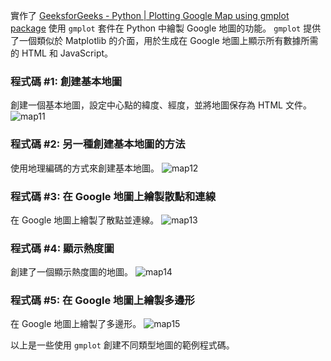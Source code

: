 實作了 [GeeksforGeeks - Python | Plotting Google Map using gmplot package](https://www.geeksforgeeks.org/python-plotting-google-map-using-gmplot-package/)
使用 `gmplot` 套件在 Python 中繪製 Google 地圖的功能。
`gmplot` 提供了一個類似於 Matplotlib 的介面，用於生成在 Google 地圖上顯示所有數據所需的 HTML 和 JavaScript。

### 程式碼 #1: 創建基本地圖
創建一個基本地圖，設定中心點的緯度、經度，並將地圖保存為 HTML 文件。
![map11](https://github.com/RainBowT0506/GeeksforGeeks-GoogleMap/assets/109667537/9779999c-9f16-466a-85ef-9b6bbb1d32bf)

### 程式碼 #2: 另一種創建基本地圖的方法
使用地理編碼的方式來創建基本地圖。
![map12](https://github.com/RainBowT0506/GeeksforGeeks-GoogleMap/assets/109667537/5a06428a-2835-4c85-8634-410c36ef0604)

### 程式碼 #3: 在 Google 地圖上繪製散點和連線
在 Google 地圖上繪製了散點並連線。
![map13](https://github.com/RainBowT0506/GeeksforGeeks-GoogleMap/assets/109667537/b8a279ed-724d-425e-a796-79a233b9328f)

### 程式碼 #4: 顯示熱度圖
創建了一個顯示熱度圖的地圖。
![map14](https://github.com/RainBowT0506/GeeksforGeeks-GoogleMap/assets/109667537/f8250d15-c966-47c0-b29a-c0842e8df9a3)

### 程式碼 #5: 在 Google 地圖上繪製多邊形
在 Google 地圖上繪製了多邊形。
![map15](https://github.com/RainBowT0506/GeeksforGeeks-GoogleMap/assets/109667537/3c9d7218-9a9c-4e07-aaa0-f2e6d2bd9e2e)


以上是一些使用 `gmplot` 創建不同類型地圖的範例程式碼。
